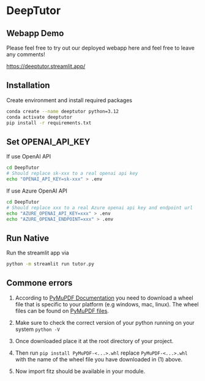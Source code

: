 # DeepTutor

## Webapp Demo

Please feel free to try out our deployed webapp here and feel free to leave any comments!

https://deeptutor.streamlit.app/

## Installation

Create environment and install required packages

```bash
conda create --name deeptutor python=3.12
conda activate deeptutor
pip install -r requirements.txt
```

## Set OPENAI_API_KEY

If use OpenAI API

```bash
cd DeepTutor
# Should replace sk-xxx to a real openai api key
echo "OPENAI_API_KEY=sk-xxx" > .env
```

If use Azure OpenAI API
```bash
cd DeepTutor
# Should replace xxx to a real Azure openai api key and endpoint url
echo "AZURE_OPENAI_API_KEY=xxx" > .env
echo "AZURE_OPENAI_ENDPOINT=xxx" > .env
```

## Run Native

Run the streamlit app via

```bash
python -m streamlit run tutor.py
```

## Commone errors

1. According to [PyMuPDF Documentation](https://pymupdf.readthedocs.io/en/latest/installation.html#option-2-install-from-binaries) you need to download a wheel file that is specific to your platform (e.g windows, mac, linux). The wheel files can be found on [PyMuPDF files](https://pypi.org/project/PyMuPDF/#files).

2. Make sure to check the correct version of your python running on your system ```python -V```

3. Once downloaded place it at the root directory of your project.

4. Then run ```pip install PyMuPDF-<...>.whl``` replace ```PyMuPDF-<...>.whl``` with the name of the wheel file you have downloaded in (1) above.

5. Now import fitz should be available in your module.
